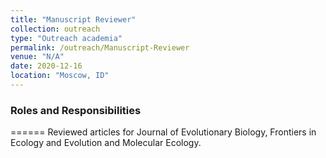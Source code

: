 ```yaml
---
title: "Manuscript Reviewer"
collection: outreach
type: "Outreach academia"
permalink: /outreach/Manuscript-Reviewer
venue: "N/A"
date: 2020-12-16
location: "Moscow, ID"
---
```


### Roles and Responsibilities
======
Reviewed articles for Journal of Evolutionary Biology, Frontiers in Ecology and Evolution and Molecular Ecology.
